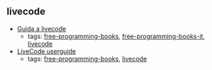 livecode 
---
* [Guida a livecode](http://www.maxvessi.net/pmwiki/pmwiki.php?n=Main.GuidaALivecode)
    * tags: [free-programming-books](../tags/free-programming-books.md), [free-programming-books-it](../tags/free-programming-books-it.md), [livecode](../tags/livecode.md)
* [LiveCode userguide](http://www.scribd.com/doc/216789127/LiveCode-userguide)
    * tags: [free-programming-books](../tags/free-programming-books.md), [livecode](../tags/livecode.md)
